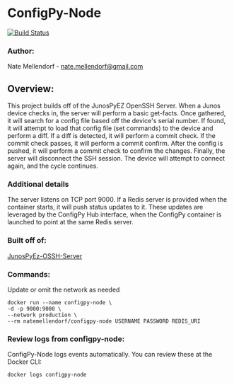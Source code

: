 # ConfigPy-Node
[![Build Status](https://travis-ci.com/natemellendorf/configpy-node.svg?branch=master)](https://travis-ci.com/natemellendorf/configpy-node)

### Author:
Nate Mellendorf - nate.mellendorf@gmail.com

## Overview:
This project builds off of the JunosPyEZ OpenSSH Server.
When a Junos device checks in, the server will perform a basic get-facts.
Once gathered, it will search for a config file based off the device's serial number.
If found, it will attempt to load that config file (set commands) to the device and perform a diff.
If a diff is detected, it will perform a commit check.
If the commit check passes, it will perform a commit confirm.
After the config is pushed, it will perform a commit check to confirm the changes.
Finally, the server will disconnect the SSH session.
The device will attempt to connect again, and the cycle continues.

### Additional details
The server listens on TCP port 9000.
If a Redis server is provided when the container starts, it will push status updates to it.
These updates are leveraged by the ConfigPy Hub interface, when the ConfigPy container is launched to point at the same Redis server.

### Built off of:
[JunosPyEz-OSSH-Server](https://pypi.org/project/junospyez-ossh-server/)

### Commands:
Update or omit the network as needed
```
docker run --name configpy-node \
-d -p 9000:9000 \
--network production \
--rm natemellendorf/configpy-node USERNAME PASSWORD REDIS_URI
```

### Review logs from configpy-node:
ConfigPy-Node logs events automatically.
You can review these at the Docker CLI:
```
docker logs configpy-node
```
